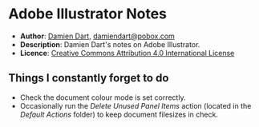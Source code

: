 Adobe Illustrator Notes
=======================

  - **Author**: [Damien Dart][1], <damiendart@pobox.com>
  - **Description**: Damien Dart's notes on Adobe Illustrator.
  - **Licence**: [Creative Commons Attribution 4.0 International License][2]

[1]: <https://www.robotinaponcho.net/>
[2]: <http://creativecommons.org/licenses/by/4.0/>


Things I constantly forget to do
--------------------------------

  - Check the document colour mode is set correctly.
  - Occasionally run the _Delete Unused Panel Items_ action (located in
    the _Default Actions_ folder) to keep document filesizes in check.
